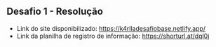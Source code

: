 ## **Desafio 1 - Resolução**

 - Link do site disponibilizado: https://k4rlladesafiobase.netlify.app/
 - Link da planilha de registro de informação: https://shorturl.at/dql0j
